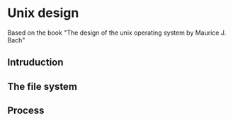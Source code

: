 # Unix design
Based on the book "The design of the unix operating system by Maurice J. Bach"

## Intruduction

## The file system

## Process